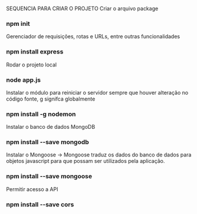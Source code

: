SEQUENCIA PARA CRIAR O PROJETO
Criar o arquivo package
### npm init

Gerenciador de requisições, rotas e URLs, entre outras funcionalidades
### npm install express

Rodar o projeto local
### node app.js

Instalar o módulo para reiniciar o servidor sempre que houver alteração no código fonte, g signifca globalmente
### npm install -g nodemon

Instalar o banco de dados MongoDB
### npm install --save mongodb

Instalar o Mongoose -> Mongoose traduz os dados do banco de dados para objetos javascript para que 
possam ser utilizados pela aplicação.
### npm install --save mongoose

Permitir acesso a API
### npm install --save cors